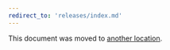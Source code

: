 ```yaml
---
redirect_to: 'releases/index.md'
---
```


This document was moved to [another location](releases/index.md).

<!-- This redirect file can be deleted after February 1, 2021. -->
<!-- Before deletion, see: https://docs.gitlab.com/ee/development/documentation/#move-or-rename-a-page -->
